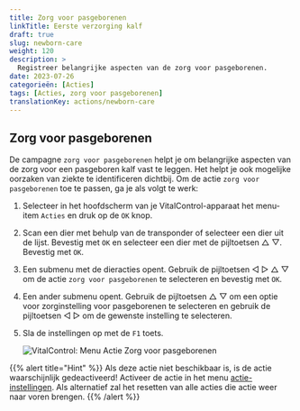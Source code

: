 ```yaml
---
title: Zorg voor pasgeborenen
linkTitle: Eerste verzorging kalf
draft: true
slug: newborn-care
weight: 120
description: >
  Registreer belangrijke aspecten van de zorg voor pasgeborenen.
date: 2023-07-26
categorieën: [Acties]
tags: [Acties, zorg voor pasgeborenen]
translationKey: actions/newborn-care
---
```


## Zorg voor pasgeborenen

De campagne `zorg voor pasgeborenen` helpt je om belangrijke aspecten van de zorg voor een pasgeboren kalf vast te leggen. Het helpt je ook mogelijke oorzaken van ziekte te identificeren
dichtbij. Om de actie `zorg voor pasgeborenen` toe te passen, ga je als volgt te werk:

1. Selecteer in het hoofdscherm van je VitalControl-apparaat het menu-item `Acties` en druk op de `OK` knop.

2. Scan een dier met behulp van de transponder of selecteer een dier uit de lijst. Bevestig met `OK` en selecteer een dier met de pijltoetsen △ ▽. Bevestig met `OK`.

3. Een submenu met de dieracties opent. Gebruik de pijltoetsen ◁ ▷ △ ▽ om de actie `zorg voor pasgeborenen` te selecteren en bevestig met `OK`.

4. Een ander submenu opent. Gebruik de pijltoetsen △ ▽ om een optie voor zorginstelling voor pasgeborenen te selecteren en gebruik de pijltoetsen ◁ ▷ om de gewenste instelling te selecteren.

5. Sla de instellingen op met de `F1` toets.

    ![VitalControl: Menu Actie Zorg voor pasgeborenen](../images/newborncare.png "Zorg voor pasgeborenen")

{{% alert title="Hint" %}}
Als deze actie niet beschikbaar is, is de actie waarschijnlijk gedeactiveerd! Activeer de actie in het menu [actie-instellingen](../setting/). Als alternatief zal het resetten van alle acties die actie weer naar voren brengen.
{{% /alert %}}

